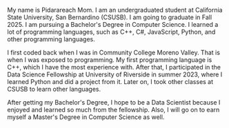 My name is Pidarareach Mom. I am an undergraduated student at California State University, San Bernardino (CSUSB). I am going to graduate in Fall 2025. I am pursuing a Bachelor's Degree in Computer Science. I learned a lot of programming languages, such as C++, C#, JavaScript, Python, and other programming languages.

I first coded back when I was in Community College Moreno Valley. That is when I was exposed to programming. My first programming language is C++, which I have the most experience with. After that, I participated in the Data Science Fellowship at University of Riverside in summer 2023, where I learned Python and did a project from it. Later on, I took other classes at CSUSB to learn other languages.

After getting my Bachelor's Degree, I hope to be a Data Scientist because I enjoyed and learned so much from the fellowship. Also, I will go on to earn myself a Master's Degree in Computer Science as well.
